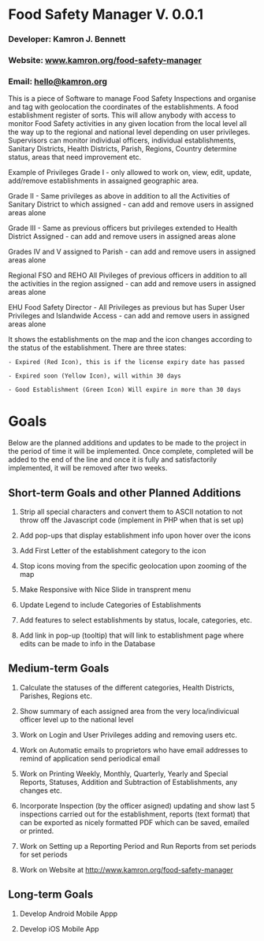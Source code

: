 # Food Safety Manager V. 0.0.1
### Developer: Kamron J. Bennett
### Website: www.kamron.org/food-safety-manager
### Email: hello@kamron.org

This is a piece of Software to manage Food Safety Inspections and organise and tag with geolocation the coordinates of the establishments. A food establishment register of sorts. This will allow anybody with access to monitor Food Safety activities in any given location from the local level all the way up to the regional and national level depending on user privileges. Supervisors can monitor individual officers, individual establishments, Sanitary Districts, Health Districts, Parish, Regions, Country determine status, areas that need improvement etc.

Example of Privileges
Grade I - only allowed to work on, view, edit, update, add/remove establishments in assaigned geographic area.

Grade II - Same privileges as above in addition to all the Activities of Sanitary District to which assigned - can add and remove users in assigned areas alone

Grade III - Same as previous officers but privileges extended to Health District Assigned - can add and remove users in assigned areas alone

Grades IV and V assigned to Parish - can add and remove users in assigned areas alone

Regional FSO and REHO All Pivileges of previous officers in addition to all the activities in the region assigned - can add and remove users in assigned areas alone

EHU Food Safety Director - All Privileges as previous but has Super User Privileges and Islandwide Access - can add and remove users in assigned areas alone

It shows the establishments on the map and the icon changes according to the status of the establishment. There are three states:

    - Expired (Red Icon), this is if the license expiry date has passed 
    
    - Expired soon (Yellow Icon), will within 30 days
    
    - Good Establishment (Green Icon) Will expire in more than 30 days
    
# Goals
Below are the planned additions and updates to be made to the project in the period of time it will be implemented. Once complete, completed will be added to the end of the line and once it is fully and satisfactorily implemented, it will be removed after two weeks.


## Short-term Goals and other Planned Additions

1. Strip all special characters and convert them to ASCII notation to not throw off the Javascript code (implement in PHP when that is set up)

2. Add pop-ups that display establishment info upon hover over the icons

3. Add First Letter of the establishment category to the icon

4. Stop icons moving from the specific geolocation upon zooming of the map

5. Make Responsive with Nice Slide in transprent menu

6. Update Legend to include Categories of Establishments

7. Add features to select establishments by status, locale, categories, etc.

8. Add link in pop-up (tooltip) that will link to establishment page where edits can be made to info in the Database


## Medium-term Goals
1. Calculate the statuses of the different categories, Health Districts, Parishes, Regions etc.

2. Show summary of each assigned area from the very loca/indivicual officer level up to the national level

3. Work on Login and User Privileges adding and removing users etc.

4. Work on Automatic emails to proprietors who have email addresses to remind of application send periodical email

5. Work on Printing Weekly, Monthly, Quarterly, Yearly and Special Reports, Statuses, Addition and Subtraction of Establishments, any changes etc.

6. Incorporate Inspection (by the officer asigned) updating and show last 5 inspections carried out for the establishment, reports (text format) that can be exported as nicely formatted PDF which can be saved, emailed or printed.

7. Work on Setting up a Reporting Period and Run Reports from set periods for set periods

8. Work on Website at http://www.kamron.org/food-safety-manager

## Long-term Goals
1. Develop Android Mobile Appp

2. Develop iOS Mobile App
